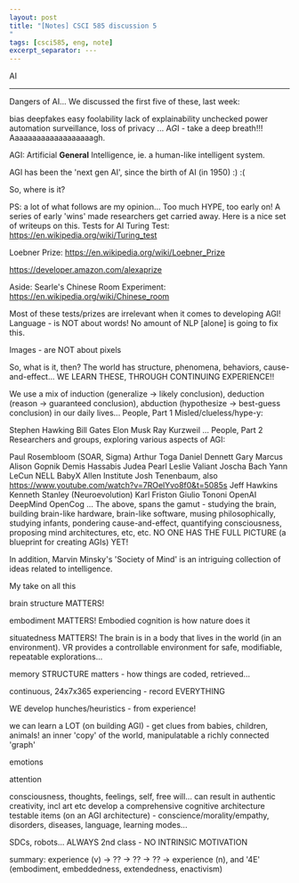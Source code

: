```yaml
---
layout: post
title: "[Notes] CSCI 585 discussion 5
"
tags: [csci585, eng, note]
excerpt_separator: ---
---
```


AI

---

Dangers of AI...
We discussed the first five of these, last week:

bias
deepfakes
easy foolability
lack of explainability
unchecked power
automation
surveillance, loss of privacy
...
A*G*I - take a deep breath!!!
Aaaaaaaaaaaaaaaaaaagh.

AGI: Artificial **General** Intelligence, ie. a human-like intelligent system.

AGI has been the 'next gen AI', since the birth of AI (in 1950) :) :(

So, where is it?

PS: a lot of what follows are my opinion...
Too much HYPE, too early on!
A series of early 'wins' made researchers get carried away. Here is a nice set of writeups on this.
Tests for AI
Turing Test: https://en.wikipedia.org/wiki/Turing_test

Loebner Prize: https://en.wikipedia.org/wiki/Loebner_Prize

https://developer.amazon.com/alexaprize

Aside: Searle's Chinese Room Experiment: https://en.wikipedia.org/wiki/Chinese_room

Most of these tests/prizes are irrelevant when it comes to developing AGI!
Language - is NOT about words!
No amount of NLP [alone] is going to fix this.










Images - are NOT about pixels

So, what is it, then?
The world has structure, phenomena, behaviors, cause-and-effect... WE LEARN THESE, THROUGH CONTINUING EXPERIENCE!!

We use a mix of induction (generalize -> likely conclusion), deduction (reason -> guaranteed conclusion), abduction (hypothesize -> best-guess conclusion) in our daily lives...
People, Part 1
Misled/clueless/hype-y:

Stephen Hawking
Bill Gates
Elon Musk
Ray Kurzweil
...
People, Part 2
Researchers and groups, exploring various aspects of AGI:

Paul Rosembloom (SOAR, Sigma)
Arthur Toga
Daniel Dennett
Gary Marcus
Alison Gopnik
Demis Hassabis
Judea Pearl
Leslie Valiant
Joscha Bach
Yann LeCun
NELL
BabyX
Allen Institute
Josh Tenenbaum, also https://www.youtube.com/watch?v=7ROelYvo8f0&t=5085s
Jeff Hawkins
Kenneth Stanley (Neuroevolution)
Karl Friston
Giulio Tononi
OpenAI
DeepMind
OpenCog
...
The above, spans the gamut - studying the brain, building brain-like hardware, brain-like software, musing philosophically, studying infants, pondering cause-and-effect, quantifying consciousness, proposing mind architectures, etc, etc. NO ONE HAS THE FULL PICTURE (a blueprint for creating AGIs) YET!

In addition, Marvin Minsky's 'Society of Mind' is an intriguing collection of ideas related to intelligence.

My take on all this

brain structure MATTERS!

embodiment MATTERS! Embodied cognition is how nature does it

situatedness MATTERS! The brain is in a body that lives in the world (in an environment). VR provides a controllable environment for safe, modifiable, repeatable explorations...

memory STRUCTURE matters - how things are coded, retrieved...

continuous, 24x7x365 experiencing - record EVERYTHING

WE develop hunches/heuristics - from experience!

we can learn a LOT (on building AGI) - get clues from babies, children, animals!
an inner 'copy' of the world, manipulatable
a richly connected 'graph'

emotions

attention

consciousness, thoughts, feelings, self, free will...
can result in authentic creativity, incl art etc
develop a comprehensive cognitive architecture
testable items (on an AGI architecture) - conscience/morality/empathy, disorders, diseases, language, learning modes...

SDCs, robots... ALWAYS 2nd class - NO INTRINSIC MOTIVATION

summary: experience (v) -> ?? -> ?? -> ?? -> experience (n), and '4E' (embodiment, embeddedness, extendedness, enactivism)